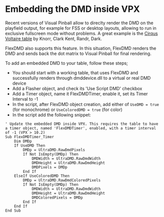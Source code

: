 # Embedding the DMD inside VPX

Recent versions of Visual Pinball allow to direclty render the DMD on the playfield output, for example for FSS or desktop layouts, allowing to run in exclusive fullscreen mode without problems.  A great example is the [Cirqus Voltaire table](https://vpinball.com/VPBdownloads/cirqus-voltaire-bally-1997/) by Knorr, Clark Kent, Randr, Dark.

FlexDMD also supports this feature. In this situation, FlexDMD renders the DMD and sends back the dot matrix to Visual Pinball for final rendering.

To add an embedded DMD to your table, follow these steps;
* You should start with a working table, that uses FlexDMD and successfully renders through dmddevice.dll to a virtual or real DMD device
* Add a Flasher object, and check its 'Use Script DMD' checkbox
* Add a Timer object, name it FlexDMDTimer, enable it, set its Timer Interval to -1
* In the script, after FlexDMD object creation, add either of `UseDMD = true` (for monochrome) or `UseColoredDMD = true` (for color)
* In the script add the following snippet:
```VBScript
' Update the embedded DMD inside VPX. This requires the table to have a timer object, named 'FlexDMDTimer', enabled, with a timer interval of -1 (VPX > 10.2)
Sub FlexDMDTimer_Timer
	Dim DMDp
	If UseDMD Then
		DMDp = UltraDMD.RawDmdPixels
		If Not IsEmpty(DMDp) Then
			DMDWidth = UltraDMD.RawDmdWidth
			DMDHeight = UltraDMD.RawDmdHeight
			DMDPixels = DMDp
		End If
	ElseIf UseColoredDMD Then
		DMDp = UltraDMD.RawDmdColoredPixels
		If Not IsEmpty(DMDp) Then
			DMDWidth = UltraDMD.RawDmdWidth
			DMDHeight = UltraDMD.RawDmdHeight
			DMDColoredPixels = DMDp
		End If
	End If
End Sub
```
